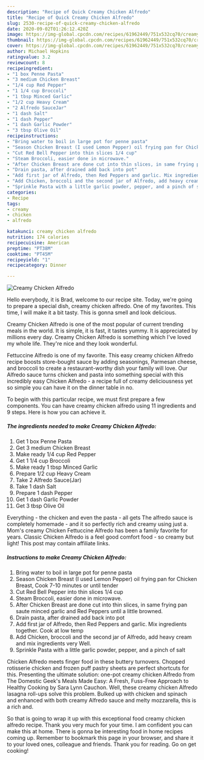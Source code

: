 ```yaml
---
description: "Recipe of Quick Creamy Chicken Alfredo"
title: "Recipe of Quick Creamy Chicken Alfredo"
slug: 2530-recipe-of-quick-creamy-chicken-alfredo
date: 2020-09-02T01:26:12.420Z
image: https://img-global.cpcdn.com/recipes/61962449/751x532cq70/creamy-chicken-alfredo-recipe-main-photo.jpg
thumbnail: https://img-global.cpcdn.com/recipes/61962449/751x532cq70/creamy-chicken-alfredo-recipe-main-photo.jpg
cover: https://img-global.cpcdn.com/recipes/61962449/751x532cq70/creamy-chicken-alfredo-recipe-main-photo.jpg
author: Michael Hopkins
ratingvalue: 3.2
reviewcount: 8
recipeingredient:
- "1 box Penne Pasta"
- "3 medium Chicken Breast"
- "1/4 cup Red Pepper"
- "1 1/4 cup Broccoli"
- "1 tbsp Minced Garlic"
- "1/2 cup Heavy Cream"
- "2 Alfredo SauceJar"
- "1 dash Salt"
- "1 dash Pepper"
- "1 dash Garlic Powder"
- "3 tbsp Olive Oil"
recipeinstructions:
- "Bring water to boil in large pot for penne pasta"
- "Season Chicken Breast (I used Lemon Pepper) oil frying pan for Chicken Breast, Cook 7-10 minutes or until tender"
- "Cut Red Bell Pepper into thin slices 1/4 cup"
- "Steam Broccoli, easier done in microwave."
- "After Chicken Breast are done cut into thin slices, in same frying pan saute minced garlic and Red Peppers until a little browned."
- "Drain pasta, after drained add back into pot"
- "Add first jar of Alfredo, then Red Peppers and garlic. Mix ingredients together. Cook at low temp"
- "Add Chicken, broccoli and the second jar of Alfredo, add heavy cream and mix ingredients very Well."
- "Sprinkle Pasta with a little garlic powder, pepper, and a pinch of salt"
categories:
- Recipe
tags:
- creamy
- chicken
- alfredo

katakunci: creamy chicken alfredo 
nutrition: 174 calories
recipecuisine: American
preptime: "PT38M"
cooktime: "PT45M"
recipeyield: "1"
recipecategory: Dinner

---
```



![Creamy Chicken Alfredo](https://img-global.cpcdn.com/recipes/61962449/751x532cq70/creamy-chicken-alfredo-recipe-main-photo.jpg)

Hello everybody, it is Brad, welcome to our recipe site. Today, we're going to prepare a special dish, creamy chicken alfredo. One of my favorites. This time, I will make it a bit tasty. This is gonna smell and look delicious.

Creamy Chicken Alfredo is one of the most popular of current trending meals in the world. It is simple, it is fast, it tastes yummy. It is appreciated by millions every day. Creamy Chicken Alfredo is something which I've loved my whole life. They're nice and they look wonderful.

Fettuccine Alfredo is one of my favorite. This easy creamy chicken Alfredo recipe boosts store-bought sauce by adding seasonings, Parmesan cheese, and broccoli to create a restaurant-worthy dish your family will love. Our Alfredo sauce turns chicken and pasta into something special with this incredibly easy Chicken Alfredo - a recipe full of creamy deliciousness yet so simple you can have it on the dinner table in no.


To begin with this particular recipe, we must first prepare a few components. You can have creamy chicken alfredo using 11 ingredients and 9 steps. Here is how you can achieve it.

<!--inarticleads1-->

##### The ingredients needed to make Creamy Chicken Alfredo:

1. Get 1 box Penne Pasta
1. Get 3 medium Chicken Breast
1. Make ready 1/4 cup Red Pepper
1. Get 1 1/4 cup Broccoli
1. Make ready 1 tbsp Minced Garlic
1. Prepare 1/2 cup Heavy Cream
1. Take 2 Alfredo Sauce(Jar)
1. Take 1 dash Salt
1. Prepare 1 dash Pepper
1. Get 1 dash Garlic Powder
1. Get 3 tbsp Olive Oil


Everything - the chicken and even the pasta - all gets The alfredo sauce is completely homemade - and it so perfectly rich and creamy using just a. Mom&#39;s creamy Chicken Fettuccine Alfredo has been a family favorite for years. Classic Chicken Alfredo is a feel good comfort food - so creamy but light! This post may contain affiliate links. 

<!--inarticleads2-->

##### Instructions to make Creamy Chicken Alfredo:

1. Bring water to boil in large pot for penne pasta
1. Season Chicken Breast (I used Lemon Pepper) oil frying pan for Chicken Breast, Cook 7-10 minutes or until tender
1. Cut Red Bell Pepper into thin slices 1/4 cup
1. Steam Broccoli, easier done in microwave.
1. After Chicken Breast are done cut into thin slices, in same frying pan saute minced garlic and Red Peppers until a little browned.
1. Drain pasta, after drained add back into pot
1. Add first jar of Alfredo, then Red Peppers and garlic. Mix ingredients together. Cook at low temp
1. Add Chicken, broccoli and the second jar of Alfredo, add heavy cream and mix ingredients very Well.
1. Sprinkle Pasta with a little garlic powder, pepper, and a pinch of salt


Chicken Alfredo meets finger food in these buttery turnovers. Chopped rotisserie chicken and frozen puff pastry sheets are perfect shortcuts for this. Presenting the ultimate solution: one-pot creamy chicken Alfredo from The Domestic Geek&#39;s Meals Made Easy: A Fresh, Fuss-Free Approach to Healthy Cooking by Sara Lynn Cauchon. Well, these creamy chicken Alfredo lasagna roll-ups solve this problem. Bulked up with chicken and spinach and enhanced with both creamy Alfredo sauce and melty mozzarella, this is a rich and. 

So that is going to wrap it up with this exceptional food creamy chicken alfredo recipe. Thank you very much for your time. I am confident you can make this at home. There is gonna be interesting food in home recipes coming up. Remember to bookmark this page in your browser, and share it to your loved ones, colleague and friends. Thank you for reading. Go on get cooking!
